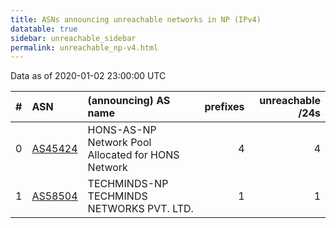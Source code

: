 ```yaml
---
title: ASNs announcing unreachable networks in NP (IPv4)
datatable: true
sidebar: unreachable_sidebar
permalink: unreachable_np-v4.html
---
```


Data as of 2020-01-02 23:00:00 UTC


<div class="datatable-begin"></div>

|   # | ASN                                    | (announcing) AS name                               |   prefixes |   unreachable /24s |
|----:|:---------------------------------------|:---------------------------------------------------|-----------:|-------------------:|
|   0 | [AS45424](unreachable_AS45424-v4.html) | HONS-AS-NP Network Pool Allocated for HONS Network |          4 |                  4 |
|   1 | [AS58504](unreachable_AS58504-v4.html) | TECHMINDS-NP TECHMINDS NETWORKS PVT. LTD.          |          1 |                  1 |

<div class="datatable-end"></div>